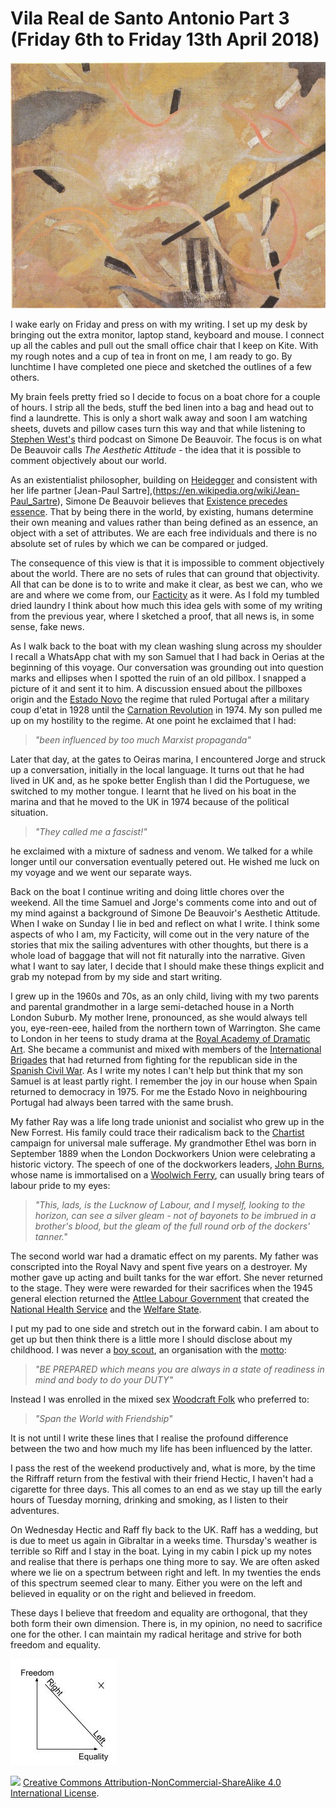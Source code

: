 # Vila Real de Santo Antonio Part 3 (Friday 6th to Friday 13th April 2018) #

![* The tendency of aesthetic idealism (1919) Julius Evola *](../images/AestheticIdealism.jpg "Aesthetic Idealism")

I wake early on Friday and press on with my writing. I set up my desk by bringing out the extra monitor, laptop stand, keyboard and mouse. I connect up all the cables and pull out the small office chair that I keep on Kite. With my rough notes and a cup of tea in front on me, I am ready to go. By lunchtime I have completed one piece and sketched the outlines of a few others. 

My brain feels pretty fried so I decide to focus on a boat chore for a couple of hours. I strip all the beds, stuff the bed linen into a bag and head out to find a laundrette. This is only a short walk away and soon I am watching sheets, duvets and pillow cases turn this way and that while listening to [Stephen West's](http://philosophizethis.org/) third podcast on Simone De Beauvoir. The focus is on what De Beauvoir calls *The Aesthetic Attitude* - the idea that it is possible to comment objectively about our world. 

As an existentialist philosopher, building on [Heidegger](https://en.wikipedia.org/wiki/Martin_Heidegger) and consistent with her life partner [Jean-Paul Sartre],(https://en.wikipedia.org/wiki/Jean-Paul_Sartre), Simone De Beauvoir believes that [Existence precedes essence](https://en.wikipedia.org/wiki/Existence_precedes_essence). That by being there in the world, by existing, humans determine their own meaning and values rather than being defined as an essence, an object with a set of attributes. We are each free individuals and there is no absolute set of rules by which we can be compared or judged.  

The consequence of this view is that it is impossible to comment objectively about the world. There are no sets of rules that can ground that objectivity. All that can be done is to to write and make it clear, as best we can, who we are and where we come from, our [Facticity](https://en.wikipedia.org/wiki/Facticity) as it were. As I fold my tumbled dried laundry I think about how much this idea gels with some of my writing from the previous year, where I sketched a proof, that all news is, in some sense, fake news.

As I walk back to the boat with my clean washing slung across my shoulder I recall a WhatsApp chat with my son Samuel that I had back in Oerias at the beginning of this voyage. Our conversation was grounding out into question marks and ellipses when I spotted the ruin of an old pillbox. I snapped a picture of it and sent it to him. A discussion ensued about the pillboxes origin and the [Estado Novo](https://en.wikipedia.org/wiki/Estado_Novo_(Portugal)) the regime that ruled Portugal after a military coup d'etat in 1928 until the [Carnation Revolution](https://en.wikipedia.org/wiki/Carnation_Revolution) in 1974. My son pulled me up on my hostility to the regime. At one point he exclaimed that I had:

> *"been influenced by too much Marxist propaganda"* 

Later that day, at the gates to Oeiras marina, I encountered Jorge and struck up a conversation, initially in the local language. It turns out that he had lived in UK and, as he spoke better English than I did the Portuguese, we switched to my mother tongue. I learnt that he lived on his boat in the marina and that he moved to the UK in 1974 because of the political situation. 

> *"They called me a fascist!"* 

he exclaimed with a mixture of sadness and venom. We talked for a while longer until our conversation eventually petered out. He wished me luck on my voyage and we went our separate ways. 

Back on the boat I continue writing and doing little chores over the weekend. All the time Samuel and Jorge's comments come into and out of my mind against a background of Simone De Beauvoir's Aesthetic Attitude. When I wake on Sunday I lie in bed and reflect on what I write. I think some aspects of who I am, my Facticity, will come out in the very nature of the stories that mix the sailing adventures with other thoughts, but there is a whole load of baggage that will not fit naturally into the narrative. Given what I want to say later, I decide that I should make these things explicit and grab my notepad from by my side and start writing.

I grew up in the 1960s and 70s, as an only child, living with my two parents and parental grandmother in a large semi-detached house in a North London Suburb. My mother Irene, pronounced, as she would always tell you, eye-reen-eee, hailed from the northern town of Warrington. She came to London in her teens to study drama at the [Royal Academy of Dramatic Art](https://www.rada.ac.uk/). She became a communist and mixed with members of the [International Brigades](https://en.wikipedia.org/wiki/International_Brigades) that had returned from fighting for the republican side in the [Spanish Civil War](https://en.wikipedia.org/wiki/Spanish_Civil_War). As I write my notes I can't help but think that my son Samuel is at least partly right. I remember the joy in our house when Spain returned to democracy in 1975. For me the Estado Novo in neighbouring Portugal had always been tarred with the same brush.

My father Ray was a life long trade unionist and socialist who grew up in the New Forrest. His family could trace their radicalism back to the [Chartist](https://en.wikipedia.org/wiki/Chartism) campaign for universal male sufferage. My grandmother Ethel was born in September 1889 when the London Dockworkers Union were celebrating a historic victory. The speech of one of the dockworkers leaders, [John Burns](https://en.wikipedia.org/wiki/John_Burns), whose name is immortalised on a [Woolwich Ferry](https://en.wikipedia.org/wiki/Woolwich_Ferry), can usually bring tears of labour pride to my eyes:

> *"This, lads, is the Lucknow of Labour, and I myself, looking to the horizon, can see a silver gleam - not of bayonets to be imbrued in a brother's blood, but the gleam of the full round orb of the dockers' tanner."*

The second world war had a dramatic effect on my parents. My father was conscripted into the Royal Navy and spent five years on a destroyer. My mother gave up acting and built tanks for the war effort. She never returned to the stage. They were were rewarded for their sacrifices when the 1945 general election returned the [Attlee Labour Government](https://en.wikipedia.org/wiki/Attlee_ministry) that created the [National Health Service](https://en.wikipedia.org/wiki/Attlee_ministry#Health) and the [Welfare State](https://en.wikipedia.org/wiki/Attlee_ministry#Welfare).  

I put my pad to one side and stretch out in the forward cabin. I am about to get up but then think there is a little more I should disclose about my childhood. I was never a [boy scout](http://scouts.org.uk/home/), an organisation with the [motto](https://en.wikipedia.org/wiki/Scout_Motto):

> *"BE PREPARED which means you are always in a state of readiness in mind and body to do your DUTY"*

Instead I was enrolled in the mixed sex [Woodcraft Folk](https://www.woodcraft.org.uk/) who preferred to:

> *"Span the World with Friendship"*

It is not until I write these lines that I realise the profound difference between the two and how much my life has been influenced by the latter.

I pass the rest of the weekend productively and, what is more, by the time the Riffraff return from the festival with their friend Hectic, I haven't had a cigarette for three days. This all comes to an end as we stay up till the early hours of Tuesday morning, drinking and smoking, as I listen to their adventures. 

On Wednesday Hectic and Raff fly back to the UK. Raff has a wedding, but is due to meet us again in Gibraltar in a weeks time. Thursday's weather is terrible so Riff and I stay in the boat. Lying in my cabin I pick up my notes and realise that there is perhaps one thing more to say. We are often asked where we lie on a spectrum between right and left. In my twenties the ends of this spectrum seemed clear to many. Either you were on the left and believed in equality or on the right and believed in freedom. 

These days I believe that freedom and equality are orthogonal, that they both form their own dimension. There is, in my opinion, no need to sacrifice one for the other. I can maintain my radical heritage and strive for both freedom and equality.

![*Freedom and Equality (2018) The Author *](../images/FreedomAndEquality.jpg "Freedom and Equality")

![](https://i.creativecommons.org/l/by-nc-sa/4.0/88x31.png)
[Creative Commons Attribution-NonCommercial-ShareAlike 4.0 International License](href="http://creativecommons.org/licenses/by-nc-sa/4.0/).